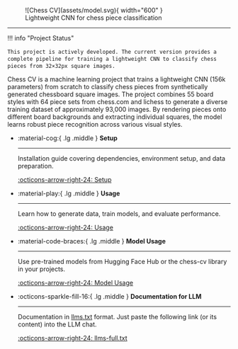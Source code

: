 <figure markdown="span">
  ![Chess CV](assets/model.svg){ width="600" }
  <figcaption>Lightweight CNN for chess piece classification</figcaption>
</figure>

---

!!! info "Project Status"

    This project is actively developed. The current version provides a complete pipeline for training a lightweight CNN to classify chess pieces from 32×32px square images.

Chess CV is a machine learning project that trains a lightweight CNN (156k parameters) from scratch to classify chess pieces from synthetically generated chessboard square images. The project combines 55 board styles with 64 piece sets from chess.com and lichess to generate a diverse training dataset of approximately 93,000 images. By rendering pieces onto different board backgrounds and extracting individual squares, the model learns robust piece recognition across various visual styles.

<div class="grid cards" markdown>

- :material-cog:{ .lg .middle } __Setup__

    ---

    Installation guide covering dependencies, environment setup, and data preparation.

    [:octicons-arrow-right-24: Setup](setup.md)

- :material-play:{ .lg .middle } __Usage__

    ---

    Learn how to generate data, train models, and evaluate performance.

    [:octicons-arrow-right-24: Usage](usage.md)

- :material-code-braces:{ .lg .middle } __Model Usage__

    ---

    Use pre-trained models from Hugging Face Hub or the chess-cv library in your projects.

    [:octicons-arrow-right-24: Model Usage](inference.md)

- :octicons-sparkle-fill-16:{ .lg .middle } __Documentation for LLM__

    ---

    Documentation in [llms.txt](https://llmstxt.org/) format. Just paste the following link (or its content) into the LLM chat.

    [:octicons-arrow-right-24: llms-full.txt](llms-full.txt)

</div>
